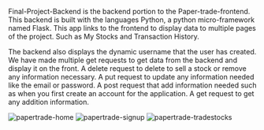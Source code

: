 Final-Project-Backend is the backend portion to the Paper-trade-frontend.
This backend is built with the languages Python, a python micro-framework named Flask.
This app links to the frontend to display data to multiple pages of the project.
Such as My Stocks and Transaction History.

The backend also displays the dynamic username that the user has created.
We have made multiple get requests to get data from the backend and display it on the front.
A delete request to delete to sell a stock or remove any information necessary.
A put request to update any information needed like the email or password.
A post request that add information needed such as when you first create an account for the application.
A get request to get any addition information.

![papertrade-home](https://user-images.githubusercontent.com/66877732/130520040-a44bcc25-9971-46a0-8c1f-1fd8d8d56def.png)
![papertrade-signup](https://user-images.githubusercontent.com/66877732/130520043-061026ad-5ab2-4451-aa0d-2d8b76a51d5c.png)
![papertrade-tradestocks](https://user-images.githubusercontent.com/66877732/130520045-1d2d40fc-4665-40aa-945a-482cc98fbb34.png)
